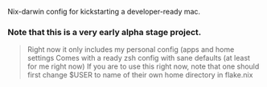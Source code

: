 Nix-darwin config for kickstarting a developer-ready mac.
### Note that this is a very early alpha stage project.
> Right now it only includes my personal config (apps and home settings
Comes with a ready zsh config with sane defaults (at least for me right now)
If you are to use this right now, note that one should first change $USER to name of their own home directory in flake.nix
